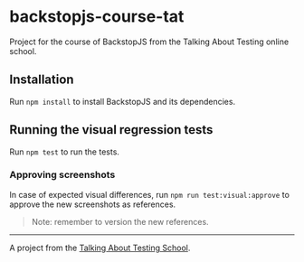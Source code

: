 # backstopjs-course-tat
Project for the course of BackstopJS from the Talking About Testing online school.

## Installation

Run `npm install` to install BackstopJS and its dependencies.

## Running the visual regression tests

Run `npm test` to run the tests.

### Approving screenshots

In case of expected visual differences, run `npm run test:visual:approve` to approve the new screenshots as references.

> Note: remember to version the new references.
___

A project from the [Talking About Testing School](http://udemy.com/user/walmyr/).
